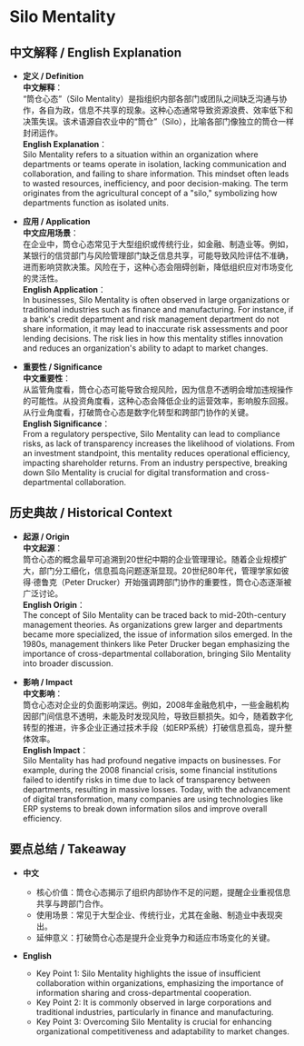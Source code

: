# Silo Mentality

## 中文解释 / English Explanation

* **定义 / Definition**  
  **中文解释**：  
  “筒仓心态”（Silo Mentality）是指组织内部各部门或团队之间缺乏沟通与协作，各自为政，信息不共享的现象。这种心态通常导致资源浪费、效率低下和决策失误。该术语源自农业中的“筒仓”（Silo），比喻各部门像独立的筒仓一样封闭运作。  
  **English Explanation**：  
  Silo Mentality refers to a situation within an organization where departments or teams operate in isolation, lacking communication and collaboration, and failing to share information. This mindset often leads to wasted resources, inefficiency, and poor decision-making. The term originates from the agricultural concept of a "silo," symbolizing how departments function as isolated units.

* **应用 / Application**  
  **中文应用场景**：  
  在企业中，筒仓心态常见于大型组织或传统行业，如金融、制造业等。例如，某银行的信贷部门与风险管理部门缺乏信息共享，可能导致风险评估不准确，进而影响贷款决策。风险在于，这种心态会阻碍创新，降低组织应对市场变化的灵活性。  
  **English Application**：  
  In businesses, Silo Mentality is often observed in large organizations or traditional industries such as finance and manufacturing. For instance, if a bank's credit department and risk management department do not share information, it may lead to inaccurate risk assessments and poor lending decisions. The risk lies in how this mentality stifles innovation and reduces an organization's ability to adapt to market changes.

* **重要性 / Significance**  
  **中文重要性**：  
  从监管角度看，筒仓心态可能导致合规风险，因为信息不透明会增加违规操作的可能性。从投资角度看，这种心态会降低企业的运营效率，影响股东回报。从行业角度看，打破筒仓心态是数字化转型和跨部门协作的关键。  
  **English Significance**：  
  From a regulatory perspective, Silo Mentality can lead to compliance risks, as lack of transparency increases the likelihood of violations. From an investment standpoint, this mentality reduces operational efficiency, impacting shareholder returns. From an industry perspective, breaking down Silo Mentality is crucial for digital transformation and cross-departmental collaboration.

## 历史典故 / Historical Context

* **起源 / Origin**  
  **中文起源**：  
  筒仓心态的概念最早可追溯到20世纪中期的企业管理理论。随着企业规模扩大，部门分工细化，信息孤岛问题逐渐显现。20世纪80年代，管理学家如彼得·德鲁克（Peter Drucker）开始强调跨部门协作的重要性，筒仓心态逐渐被广泛讨论。  
  **English Origin**：  
  The concept of Silo Mentality can be traced back to mid-20th-century management theories. As organizations grew larger and departments became more specialized, the issue of information silos emerged. In the 1980s, management thinkers like Peter Drucker began emphasizing the importance of cross-departmental collaboration, bringing Silo Mentality into broader discussion.

* **影响 / Impact**  
  **中文影响**：  
  筒仓心态对企业的负面影响深远。例如，2008年金融危机中，一些金融机构因部门间信息不透明，未能及时发现风险，导致巨额损失。如今，随着数字化转型的推进，许多企业正通过技术手段（如ERP系统）打破信息孤岛，提升整体效率。  
  **English Impact**：  
  Silo Mentality has had profound negative impacts on businesses. For example, during the 2008 financial crisis, some financial institutions failed to identify risks in time due to lack of transparency between departments, resulting in massive losses. Today, with the advancement of digital transformation, many companies are using technologies like ERP systems to break down information silos and improve overall efficiency.

## 要点总结 / Takeaway

* **中文**  
  - 核心价值：筒仓心态揭示了组织内部协作不足的问题，提醒企业重视信息共享与跨部门合作。  
  - 使用场景：常见于大型企业、传统行业，尤其在金融、制造业中表现突出。  
  - 延伸意义：打破筒仓心态是提升企业竞争力和适应市场变化的关键。

* **English**  
  - Key Point 1: Silo Mentality highlights the issue of insufficient collaboration within organizations, emphasizing the importance of information sharing and cross-departmental cooperation.  
  - Key Point 2: It is commonly observed in large corporations and traditional industries, particularly in finance and manufacturing.  
  - Key Point 3: Overcoming Silo Mentality is crucial for enhancing organizational competitiveness and adaptability to market changes.